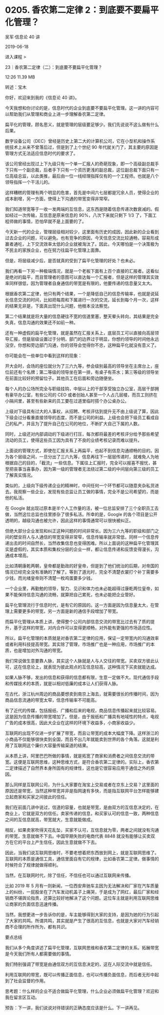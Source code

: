 # 0205. 香农第二定律 2：到底要不要扁平化管理？

吴军·信息论 40 讲

2019-06-18

进入课程 >

23｜香农第二定律（二）：到底要不要扁平化管理？

12:26 11.39 MB

转述：宝木

你好，欢迎来到我的《信息论 40 讲》。

今天我想和你讨论的是，信息时代的企业到底要不要扁平化管理。这一讲的内容可以帮助我们从管理和商业上进一步理解香农第二定律。

扁平化的管理，顾名思义，就是管理的层级要足够少。我们先说说不这么做有什么后果。

数字设备公司（DEC）曾经是历史上第二大的计算机公司，它在小型机和操作系统技术上从来不曾落后过，但是到了上个世纪 90 年代就关门了，其主要的原因是管理方式无法适应信息时代的要求了。

该公司曾经出现过上下九级只有一个单一汇报人的奇葩现象，即一个高级副总裁手下只有一个副总裁，后者手下只有一个资历更浅的副总裁，这位副总裁下面只有一位高级总监，以此类推，最后由一位一线经理指挥仅有的一个工程师。也就是八个领导指挥一个干活儿的。

这样糟糕的管理有两个明显的危害，首先是中间六七层都是冗余人员，使得企业的成本剧增，另一方面，使得上下沟通的带宽变得非常窄。

我们知道带宽等于一收一发两端的互信息，这东西是随着信息传递次数衰减的。假如经过一次传输，互信息是原来信息的 90%，八次下来就只剩下 1/3 了，下面工程师做的事情，恐怕早就不是上面要的了。

今天新一代的企业，管理层级相对较少，这里面有历史的成因，因此新的企业看到过去企业的问题，可以避免。也有竞争的原因，今天信息交流比较通畅，容易形成赢者通吃，上下交流效率太低的企业就被淘汰了。因此，今天哪怕是一个决策极为不民主的家族企业，也在努力往扁平化管理上面靠。

但是，将层级减少后，是否就真的受到了扁平化管理的好处？也未必。

我们再看一下另一种极端情况，就是一个老板下面有上百个直接的汇报者。这看似是绝对的扁平，而且管理者的意图可以直达每一个汇报者，但是这样的管理其实效率同样很低，因为管理者自身通信的带宽是有限的，他要传递的信息量又太大。

根据香农第二定律，他只有两个结果，一个是降低自己的信息传输率，也就是说延长信息交流的时间，比如把每周和下属进行一次的交流，延长到每个月一次，这样的结果无非是，下面真出现什么问题，他根本没法察觉。

第二个结果就是将大量的信息硬往不宽的信道里塞，整天晕头转向，其结果是完全失真，信息沟通的效果还不如前一种。

还有一种虚假的扁平化管理，就是虽然在汇报关系上，底层员工可以直接向高层领导汇报，但是层级设置过于分明，部门的边界过于明显，你想约领导的时间他永远没空，你想和旁边部门沟通，你的领导会觉得你不忠，这种扁平化就没有意义了。

你可能会在一些单位中看到这样的现象：

开大会时，会场的座位就分为了三六九等，参会级别最高的领导坐在主席台上，座位前还有个名牌；第二等级的领导坐在第一排，有桌子有茶水；第三等级的领导坐在前面比较好的预留位子。其他员工在后面和旁边随便坐。

每个人的办公场所完全与职级挂钩，中层以上的干部享受独立办公室，高层干部拥有豪华办公室，有些公司的 CEO 或者创始人甚至一个人占几层楼，而员工则挤在小隔间里，甚至有些新来的员工要在过道里临时搭个办公桌办公。

上级对下级具有过大的人事权，从招聘、考核评估到提升无不由上级说了算，因此下级会过分看重直接领导的态度，而不是公司的利益。上级也会把下级员工看成自己的私产，并且为了提升自己在公司的地位，不断扩大自己下属的人数。

同时，上级还对内部调动的下级进行打压，每次都将最差的考核评分给予那些希望流动的员工，使得这些员工因为具有了不良的业绩考核记录而难以提升。

上面说的管理方式，即使在汇报关系上再扁平，也起不到信息沟通顺畅的目的。因为各个层级之间，一旦分出了三六九等，信息再往下一层层传递时，就难免人为地根据自己的目的，「截流」一些信息。下属往上汇报时，完全可以报喜不报忧，甚至把丧事当喜事办，因为第一级的管理者无法绕过第二级的中间层向第三级的员工了解真实情况。

类似的，上级向下级传递企业的精神时，中间任何一个环节都可以随意夹杂私货进去。我观察一些企业，发现有些总监让员工做的事情，完全不是公司希望的，而是他的私活。

在 Google 就出现过原本是半个人工作量的活，被一位总监安排了三个全职员工去做，当然这位总监也往里掺杂了很多私活。所幸的是，Google 的各个项目是公开透明的，越级沟通也被允许，因此这样的事情通常可以很快被纠正。

但绝大部分企业发现和纠正这种问题的时间非常长。因为三六九等的职级和部门之间的壁垒将人与人通信的带宽变得非常窄，信息传输率就非常低，同样一个信息传递出去的时间自然长，当然收集信息也变得困难。所以上面说的这种扁平化管理其实是虚假的，其实本质和集权分层的企业一样，都让信息传递和反馈变得漫长，沟通成本增高。

比如清朝康乾两朝，皇帝都是勤政的好皇帝，但是到了他们统治的后期，对帝国的情况已经完全没有准确的了解了。等到了道光时，完全不清楚衣裳打个补丁需要多少钱，而光绪皇帝则不清楚一枚鸡蛋要多少钱。

一个企业里，再勤勉的领导，智力、见识和体力也未必能超得过康乾两位皇帝，如果不能保持信息沟通的流畅，就算把自己累死，也未必能把企业管好。

扁平化管理流行于信息时代，是有它的原因的。这一方面是因为信息量太大，在管理上需要更多的带宽，另一方面是新的通信手段增加了带宽。

而扁平化管理从本质上讲，使得整个公司内部信息交流的带宽比过去有了质的提升，基于这样的带宽，对内合作可以变得更顺畅，对外能有更强的市场适应性。

所以，扁平化管理的本质就是对香农第二定律的应用，保证一定带宽内的沟通效率或者利用科技提高带宽。其实除了管理，市场推广也是一种应用，市场推广的本质，也是增加对外沟通的带宽。

我们常说做生意要靠人脉，其实这个人脉就是人与人交往的带宽。买卖双方彼此认可，这在信息论上，就表现为彼此观点的互信息较高，这种情况下买卖就能达成。

如果人脉不够，发出的信息和获得的信息都有限，生意一定做不大。现代通信手段和传媒技术的本质，就是以相对低廉的成本让人们获得人脉。

在古代，浙江杭州周边的商品要想卖到南京上海去，就需要很长的传播时间，因为商品信息流通的带宽太窄，信息传输率不可能高。

有了近代的传媒，包括报纸、广播和后来的电视，商品信息传播起来就比较容易。这是因为信息传播的带宽增加了。但是，由于报纸和广播具有地域性的特点，电视广告的成本很高，因此大企业在这样的环境下收益多，小商家收益少。

互联网的出现不仅进一步扩展了带宽，而且让带宽的成本大幅度下降。这样浙江的小商品不仅能够很快卖到全国，而且不出几年就能卖到世界的各个角落。这就是利用了互联网这个廉价大容量传输渠道的结果。

从本质上讲，阿里巴巴所做的事情，就是拓宽了商家和消费者之间信息交流的带宽。这便是互联网思维，这种思维方式，是符合香农第二定律的。实际上，香农第二定律描述了自然界本身所固有的规律性，这也是它很容易应用于通信之外的原因。

那么同样是互联网公司，为什么大家要在淘宝上交易或者在京东上交易？这里面的原因还是带宽，当然这种带宽并非是指网速有多快，而是指互联网平台怎样能够建立起商家和买家之间彼此的信任。

我们在前面几讲中说过，信道的容量，也就是带宽，是由双方的互信息决定的，在商业上，它就是双方的信任。卖家传递的信息，和买家认可的信息一致，两种信息之间的互信息就高，带宽就大，生意就能做成。

相反，如果卖家吹得天花乱坠，买家不认可，互信息就为零，两者之间就没有沟通的带宽，生意就做不下去。中国早期失败的电商代表 8848 就没有能够让买卖双方在它的平台上产生信任，因此生意就做不下去。

因此，当我们说互联网思维时，不要老想着把东西放到网上，就是互联网思维了。互联网的本质是通信工具，通信里面自有它的规律，比如香农第二定律。做事情的时候符合了规律就做得顺利。

当然，在互联网时代，除了信任，不信任也可以通过互联网来传播。

比如 2019 年 5 月有一则新闻，一位西安奔驰车主因为无法解决和厂家在汽车质量上的纠纷，一屁股坐在了汽车发动机盖子上痛哭，于是成为了网红，最后厂家和经销商不堪舆论指责，还算比较好地解决了这个问题。这位车主就是利用互联网思维让商家的负面信息迅速传播。

当然，我想更进一步告诉你的是，车主能够得到大家的支持，是因为她的行为引起了大家的共鸣。所谓共鸣，其实就是产生了很高的互信息，也就是大家对汽车经销商不合理的所作所为，都有共识。

要点总结

我们从多个角度讲述了扁平化管理，互联网思维和香农第二定律的关系。拓展带宽是今天我们所有人都需要做的事情。

我们特别强调了带宽是由通信双方的互信息决定的，这在人际交流中就是信任。

利用互联网的带宽，既可以传播正面信息，也可以传播负面信息，而后者无形中起到了社会监督的作用。

思考题：什么样的企业不适合做扁平化管理，什么企业必须做扁平化管理？欢迎和我在留言区互动。

预告：下一讲，我们说说对待错误的正确态度应该是什么。下一讲再见。


